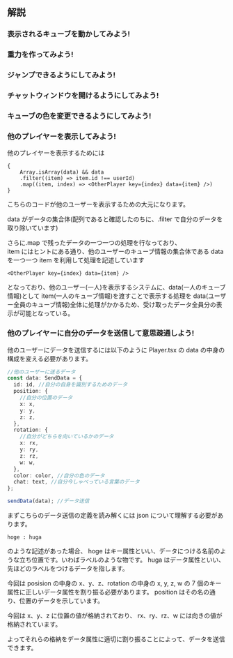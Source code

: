 ## 解説

### 表示されるキューブを動かしてみよう!

### 重力を作ってみよう!

### ジャンプできるようにしてみよう!

### チャットウィンドウを開けるようにしてみよう!

### キューブの色を変更できるようにしてみよう!

### 他のプレイヤーを表示してみよう!

他のプレイヤーを表示するためには

```
{
    Array.isArray(data) && data
    .filter((item) => item.id !== userId)
    .map((item, index) => <OtherPlayer key={index} data={item} />)
}
```

こちらのコードが他のユーザーを表示するための大元になります。

data がデータの集合体(配列であると確認したのちに、.filter で自分のデータを取り除いています)

さらに.map で残ったデータの一つ一つの処理を行なっており、  
item にはヒントにある通り、他のユーザーのキューブ情報の集合体である data を一つ一つ item を利用して処理を記述しています

```
<OtherPlayer key={index} data={item} />
```

となっており、他のユーザー(一人)を表示するシステムに、data(一人のキューブ情報)として item(一人のキューブ情報)を渡すことで表示する処理を data(ユーザー全員のキューブ情報)全体に処理がかかるため、受け取ったデータ全員分の表示が可能となっている。

### 他のプレイヤーに自分のデータを送信して意思疎通しよう!

他のユーザーにデータを送信するには以下のように Player.tsx の data の中身の構成を変える必要があります。

```ts
//他のユーザーに送るデータ
const data: SendData = {
  id: id, //自分の自身を識別するためのデータ
  position: {
    //自分の位置のデータ
    x: x,
    y: y,
    z: z,
  },
  rotation: {
    //自分がどちらを向いているかのデータ
    x: rx,
    y: ry,
    z: rz,
    w: w,
  },
  color: color, //自分の色のデータ
  chat: text, //自分今しゃべっている言葉のデータ
};

sendData(data); //データ送信
```

まずこちらのデータ送信の定義を読み解くには json について理解する必要があります。

```
hoge : huga
```

のような記述があった場合、
hoge はキー属性といい、データにつける名前のような立ち位置です。いわばラベルのような物です。
huga はデータ属性といい、先ほどのラベルをつけるデータを指します。

今回は posision の中身の x、y、z、rotation の中身の x, y, z, w の 7 個のキー属性に正しいデータ属性を割り振る必要があります。
position はその名の通り、位置のデータを示しています。

今回は x、y、z に位置の値が格納されており、
rx、ry、rz、w には向きの値が格納されています。

よってそれらの格納をデータ属性に適切に割り振ることによって、データを送信できます。
